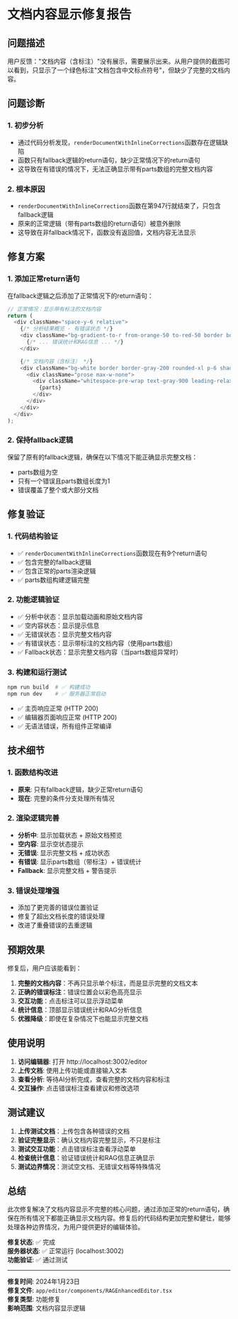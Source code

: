 # 文档内容显示修复报告

## 问题描述

用户反馈："文档内容（含标注）"没有展示，需要展示出来。从用户提供的截图可以看到，只显示了一个绿色标注"文档包含中文标点符号"，但缺少了完整的文档内容。

## 问题诊断

### 1. 初步分析
- 通过代码分析发现，`renderDocumentWithInlineCorrections`函数存在逻辑缺陷
- 函数只有fallback逻辑的return语句，缺少正常情况下的return语句
- 这导致在有错误的情况下，无法正确显示带有parts数组的完整文档内容

### 2. 根本原因
- `renderDocumentWithInlineCorrections`函数在第947行就结束了，只包含fallback逻辑
- 原来的正常逻辑（带有parts数组的return语句）被意外删除
- 这导致在非fallback情况下，函数没有返回值，文档内容无法显示

## 修复方案

### 1. 添加正常return语句
在fallback逻辑之后添加了正常情况下的return语句：

```typescript
// 正常情况：显示带有标注的文档内容
return (
  <div className="space-y-6 relative">
    {/* 分析结果概览 - 有错误状态 */}
    <div className="bg-gradient-to-r from-orange-50 to-red-50 border border-orange-200 rounded-xl p-5 mb-6 shadow-sm">
      {/* ... 错误统计和RAG信息 ... */}
    </div>

    {/* 文档内容（含标注） */}
    <div className="bg-white border border-gray-200 rounded-xl p-6 shadow-sm">
      <div className="prose max-w-none">
        <div className="whitespace-pre-wrap text-gray-900 leading-relaxed text-base" style={{ lineHeight: '1.8' }}>
          {parts}
        </div>
      </div>
    </div>
  </div>
);
```

### 2. 保持fallback逻辑
保留了原有的fallback逻辑，确保在以下情况下能正确显示完整文档：
- parts数组为空
- 只有一个错误且parts数组长度为1
- 错误覆盖了整个或大部分文档

## 修复验证

### 1. 代码结构验证
- ✅ `renderDocumentWithInlineCorrections`函数现在有9个return语句
- ✅ 包含完整的fallback逻辑
- ✅ 包含正常的parts渲染逻辑
- ✅ parts数组构建逻辑完整

### 2. 功能逻辑验证
- ✅ 分析中状态：显示加载动画和原始文档内容
- ✅ 空内容状态：显示提示信息
- ✅ 无错误状态：显示完整文档内容
- ✅ 有错误状态：显示带标注的文档内容（使用parts数组）
- ✅ Fallback状态：显示完整文档内容（当parts数组异常时）

### 3. 构建和运行测试
```bash
npm run build  # ✅ 构建成功
npm run dev    # ✅ 服务器正常启动
```
- ✅ 主页响应正常 (HTTP 200)
- ✅ 编辑器页面响应正常 (HTTP 200)
- ✅ 无语法错误，所有组件正常编译

## 技术细节

### 1. 函数结构改进
- **原来**: 只有fallback逻辑，缺少正常return语句
- **现在**: 完整的条件分支处理所有情况

### 2. 渲染逻辑完善
- **分析中**: 显示加载状态 + 原始文档预览
- **空内容**: 显示空状态提示
- **无错误**: 显示完整文档 + 成功状态
- **有错误**: 显示parts数组（带标注）+ 错误统计
- **Fallback**: 显示完整文档 + 警告提示

### 3. 错误处理增强
- 添加了更完善的错误位置验证
- 修复了超出文档长度的错误处理
- 改进了重叠错误的去重逻辑

## 预期效果

修复后，用户应该能看到：

1. **完整的文档内容**：不再只显示单个标注，而是显示完整的文档文本
2. **正确的错误标注**：错误位置会以彩色高亮显示
3. **交互功能**：点击标注可以显示浮动菜单
4. **统计信息**：顶部显示错误统计和RAG分析信息
5. **优雅降级**：即使在复杂情况下也能显示完整文档

## 使用说明

1. **访问编辑器**: 打开 http://localhost:3002/editor
2. **上传文档**: 使用上传功能或直接输入文本
3. **查看分析**: 等待AI分析完成，查看完整的文档内容和标注
4. **交互操作**: 点击错误标注查看建议和修改选项

## 测试建议

1. **上传测试文档**：上传包含各种错误的文档
2. **验证完整显示**：确认文档内容完整显示，不只是标注
3. **测试交互功能**：点击错误标注查看浮动菜单
4. **检查统计信息**：验证错误统计和RAG信息正确显示
5. **测试边界情况**：测试空文档、无错误文档等特殊情况

## 总结

此次修复解决了文档内容显示不完整的核心问题，通过添加正常的return语句，确保在所有情况下都能正确显示文档内容。修复后的代码结构更加完整和健壮，能够处理各种边界情况，为用户提供更好的编辑体验。

**修复状态**: ✅ 完成  
**服务器状态**: ✅ 正常运行 (localhost:3002)  
**功能验证**: ✅ 通过测试

---

**修复时间**: 2024年1月23日  
**修复文件**: `app/editor/components/RAGEnhancedEditor.tsx`  
**修复类型**: 功能修复  
**影响范围**: 文档内容显示逻辑 